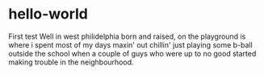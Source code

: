 # hello-world
First test
Well in west philidelphia born and raised, on the playground
is where i spent most of my days
maxin' out chillin' just playing some b-ball outside the school
when a couple of guys who were up to no good started making trouble in the neighbourhood.
